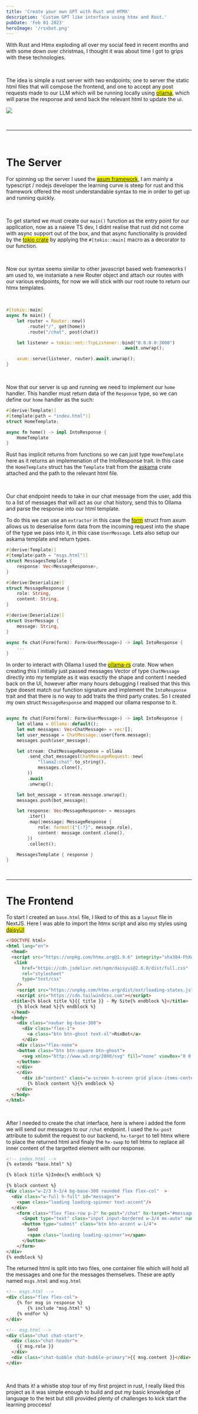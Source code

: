 ```yaml
---
title: 'Create your own GPT with Rust and HTMX'
description: 'Custom GPT like interface using htmx and Rust.'
pubDate: 'Feb 01 2023'
heroImage: '/rsxbot.png'
---
```


With Rust and Htmx exploding all over my social feed in recent months and with some down over christmas, I thought it was about time 
I got to grips with these technologies.

<br>

The idea is simple a rust server with two endpoints; one to server the static html files that will compose the frontend, and one to
accept any post requests made to our LLM which will be running locally using <mark>[ollama](https://ollama.ai/)</mark>, which will 
parse the response and send back the relevant html to update the ui.

![](/rustapi.png)


<br>

___

<br>
 
# The Server
For spinning up the server I used the <mark>[axum framework](https://docs.rs/axum/latest/axum/)</mark>, I am mainly a typescript / nodejs developer
the learning curve is steep for rust and this framework offered the most understandable syntax to me in order to get up and running quickly. 

<br>

To get started we must create our `main()` function as the entry point for our application, now as a naieve TS dev, I didnt realise that rust did 
not come with async support out of the box, and that async functionality is provided by the <mark>[tokio crate](https://docs.rs/tokio/latest)</mark> 
by applying the `#[tokio::main]` macro as a decorator to our function.

<br>

Now our syntax seems similar to other javascript based web frameworks I am used to, we instaniate a new Router object and attach our routes with 
our various endpoints, for now we will stick with our root route to return our htmx templates. 

<br>

```rust 
#[tokio::main]
async fn main() {
    let router = Router::new()
        .route("/", get(home))
        .route("/chat", post(chat))

    let listener = tokio::net::TcpListener::bind("0.0.0.0:3000")
                                            .await.unwrap();

    axum::serve(listener, router).await.unwrap();
}

```

<br>

Now that our server is up and running we need to implement our `home` handler. This handler must return data of the `Response` type, so we can define
our `home` handler as the such: 

```rust
#[derive(Template)]
#[template(path = "index.html")]
struct HomeTemplate;

async fn home() -> impl IntoResponse {
    HomeTemplate
}
```
Rust has implicit returns from functions so we can just type `HomeTemplate` here as it returns an implemenation of the IntoResponse trait. In this case the 
`HomeTemplate` struct has the `Template` trait from the [askama](https://github.com/djc/askama) crate attached and the path to the relevant html file. 

<br>

Our chat endpoint needs to take in our chat message from the user, add this to a list of messages that will act as our chat history, send this to Ollama 
and parse the response into our html template.

To do this we can use an `extractor` in this case the <mark>[form](https://docs.rs/axum/latest/axum/struct.Form.html)</mark> struct from axum allows us to deserialise
form data from the incoming request into the shape of the type we pass into it, in this case `UserMessage`. Lets also setup our askama template and return 
types. 

```rust
#[derive(Template)]
#[template(path = "msgs.html")]
struct MessagesTemplate {
    response: Vec<MessageResponse>,
}

#[derive(Deserialize)]
struct MessageResponse {
    role: String,
    content: String,
}

#[derive(Deserialize)]
struct UserMessage {
    message: String,
}

async fn chat(Form(form): Form<UserMessage>) -> impl IntoResponse {
    ...
}
```

In order to interact with Ollama I used the <mark>[ollama-rs](https://github.com/pepperoni21/ollama-rs)</mark> crate. Now when creating this I initially just passed
messages Vector of type `ChatMessage` directly into my template as it was exactly the shape and content I needed back on the UI, however after many hours debugging 
I realised that this this type doesnt match our function signature and implement the `IntoResponse` trait and that there is no way to add traits the third party crates.
So I created my own struct `MessageResponse` and mapped our ollama response to it. 

```rust

async fn chat(Form(form): Form<UserMessage>) -> impl IntoResponse {
    let ollama = Ollama::default();
    let mut messages: Vec<ChatMessage> = vec![];
    let user_message = ChatMessage::user(form.message);
    messages.push(user_message);

    let stream: ChatMessageResponse = ollama
        .send_chat_messages(ChatMessageRequest::new(
            "llama2:chat".to_string(),
            messages.clone(),
        ))
        .await
        .unwrap();

    let bot_message = stream.message.unwrap();
    messages.push(bot_message);

    let response: Vec<MessageResponse> = messages
        .iter()
        .map(|message| MessageResponse {
            role: format!("{:?}", message.role),
            content: message.content.clone(),
        })
        .collect();

    MessagesTemplate { response }
}  
```

<br>

___

# The Frontend

To start I created an `base.html` file, I liked to of this as a `layout` file in NextJS. Here I was able to import the htmx script and also my styles using 
<mark>[daisyUI](https://daisyui.com/)</mark>

```html
<!DOCTYPE html>
<html lang="en">
  <head>
  <script src="https://unpkg.com/htmx.org@1.9.6" integrity="sha384-FhXw7b6AlE/jyjlZH5iHa/tTe9EpJ1Y55RjcgPbjeWMskSxZt1v9qkxLJWNJaGni" crossorigin="anonymous"></script>
   <link
      href="https://cdn.jsdelivr.net/npm/daisyui@2.6.0/dist/full.css"
      rel="stylesheet"
      type="text/css"
    />
    <script src="https://unpkg.com/htmx.org/dist/ext/loading-states.js"></script>
    <script src="https://cdn.tailwindcss.com"></script>
  <title>{% block title %}{{ title }} - My Site{% endblock %}</title>
    {% block head %}{% endblock %}
  </head>
  <body>
    <div class="navbar bg-base-300">
      <div class="flex-1">
        <a class="btn btn-ghost text-xl">RsxBot</a>
      </div>
    <div class="flex-none">
    <button class="btn btn-square btn-ghost">
      <svg xmlns="http://www.w3.org/2000/svg" fill="none" viewBox="0 0 24 24" class="inline-block w-5 h-5 stroke-current"><path stroke-linecap="round" stroke-linejoin="round" stroke-width="2" d="M5 12h.01M12 12h.01M19 12h.01M6 12a1 1 0 11-2 0 1 1 0 012 0zm7 0a1 1 0 11-2 0 1 1 0 012 0zm7 0a1 1 0 11-2 0 1 1 0 012 0z"></path></svg>
    </button>
    </div>
    </div>
      <div id="content" class="w-screen h-screen grid place-items-center">
        {% block content %}{% endblock %}
    </div>
  </body>
</html>
```

<br>

After I needed to create the chat interface, here is where i added the form we will send our messages to our `/chat` endpoint. I used the `hx-post` attribute to submit the 
request to our backend, `hx-target` to tell htmx where to place the returned html and finaly the `hx-swap` to tell htmx to replace all inner content of the targetted element 
with our response.


```html
<!-- index.html -->
{% extends "base.html" %}

{% block title %}Index{% endblock %}

{% block content %}
<div class="w-2/3 h-3/4 bg-base-300 rounded flex flex-col"  >
  <div class="w-full h-full" id="messages">
    <span class="loading loading-spinner text-accent"/>
  </div>
    <form class="flex flex-row p-2" hx-post="/chat" hx-target="#messages" hx-swap="innerHtml">
      <input type="text" class="input input-bordered w-3/4 mx-auto" name="message" placeholder="type your message here...">
      <button type="submit" class="btn btn-accent w-1/4">
        Send
        <span class="loading loading-spinner"></span>
      </button>
    </form>
</div>
{% endblock %}
```

The returned html is split into two files, one container file which will hold all the messages and one for the messages themselves. These are aptly named `msgs.html` and `msg.html`

```html
<!-- msgs.html -->
<div class="flex flex-col">
    {% for msg in response %}
	    {% include "msg.html" %}
    {% endfor %}
</div>

<!-- msg.html -->
<div class="chat chat-start">
  <div class="chat-header">
    {{ msg.role }}
  </div>
  <div class="chat-bubble chat-bubble-primary">{{ msg.content }}</div>
</div>
```

<br>

And thats it! a whistle stop tour of my first project in rust, I really liked this project as it was simple enough to build and put my basic knowledge of language to the test but
still provided plenty of challenges to kick start the learning proccess! 
